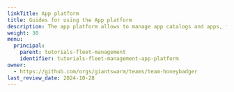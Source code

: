 ```yaml
---
linkTitle: App platform
title: Guides for using the App platform
description: The app platform allows to manage app catalogs and apps, for simple and standardized deployment in all your workload clusters.
weight: 30
menu:
  principal:
    parent: tutorials-fleet-management
    identifier: tutorials-fleet-management-app-platform
owner:
  - https://github.com/orgs/giantswarm/teams/team-honeybadger
last_review_date: 2024-10-28
---
```

